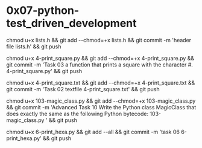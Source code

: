 # 0x07-python-test_driven_development

chmod u+x lists.h && git add --chmod=+x lists.h && git commit -m 'header file lists.h' && git push

chmod u+x 4-print_square.py && git add --chmod=+x 4-print_square.py && git commit -m 'Task 03 a function that prints a square with the character #. 4-print_square.py' && git push


chmod u+x 4-print_square.txt && git add --chmod=+x 4-print_square.txt && git commit -m 'Task 02 textfile 4-print_square.txt' && git push



chmod u+x 103-magic_class.py  && git add --chmod=+x 103-magic_class.py  && git commit -m 'Advanced Task 10 Write the Python class MagicClass that does exactly the same as the following Python bytecode: 103-magic_class.py ' && git push

chmod u+x 6-print_hexa.py && git add --all && git commit -m 'task 06 6-print_hexa.py' && git push
